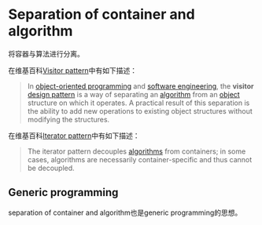 # Separation of container and algorithm

将容器与算法进行分离。

在维基百科[Visitor pattern](https://en.wikipedia.org/wiki/Visitor_pattern)中有如下描述：

> In [object-oriented programming](https://en.wikipedia.org/wiki/Object-oriented_programming) and [software engineering](https://en.wikipedia.org/wiki/Software_engineering), the **visitor** [design pattern](https://en.wikipedia.org/wiki/Software_design_pattern) is a way of separating an [algorithm](https://en.wikipedia.org/wiki/Algorithm) from an [object](https://en.wikipedia.org/wiki/Object_(computer_science)) structure on which it operates. A practical result of this separation is the ability to add new operations to existing object structures without modifying the structures. 

在维基百科[Iterator pattern](https://en.wikipedia.org/wiki/Iterator_pattern)中有如下描述：

> The iterator pattern decouples [algorithms](https://en.wikipedia.org/wiki/Algorithm) from containers; in some cases, algorithms are necessarily container-specific and thus cannot be decoupled.



## Generic programming

separation of container and algorithm也是generic programming的思想。